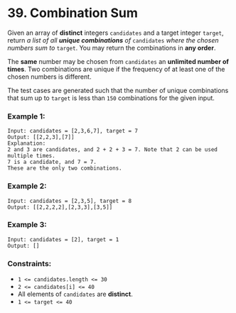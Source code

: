 # 39. Combination Sum

Given an array of **distinct** integers `candidates` and a target integer `target`, return *a list of all **unique combinations** of* `candidates` *where the chosen numbers sum to* `target`. You may return the combinations in **any order**.

The **same** number may be chosen from `candidates` an **unlimited number of times**. Two combinations are unique if the 
frequency
 of at least one of the chosen numbers is different.

The test cases are generated such that the number of unique combinations that sum up to `target` is less than `150` combinations for the given input.

### Example 1:

```text
Input: candidates = [2,3,6,7], target = 7
Output: [[2,2,3],[7]]
Explanation:
2 and 3 are candidates, and 2 + 2 + 3 = 7. Note that 2 can be used multiple times.
7 is a candidate, and 7 = 7.
These are the only two combinations.
```

### Example 2:

```text
Input: candidates = [2,3,5], target = 8
Output: [[2,2,2,2],[2,3,3],[3,5]]
```

### Example 3:

```text
Input: candidates = [2], target = 1
Output: []
```

### Constraints:

- `1 <= candidates.length <= 30`
- `2 <= candidates[i] <= 40`
- All elements of `candidates` are **distinct**.
- `1 <= target <= 40`
